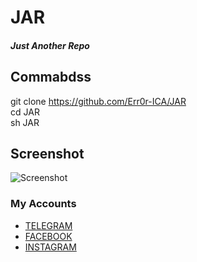 # JAR
##### Just Another Repo 

## Commabdss
git clone https://github.com/Err0r-ICA/JAR <br>
cd JAR <br>
sh JAR <br>

## Screenshot 
![Screenshot](https://i.postimg.cc/LHLctpKF/Screenshot-20200425-143306-Termux.jpg) 

### My Accounts
* [TELEGRAM](https://t.me/termuxxhacking)
* [FACEBOOK](https://www.facebook.com/termuxxhacking)
* [INSTAGRAM](https://instagram.com/termux_hacking)
